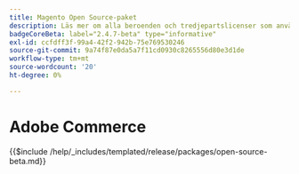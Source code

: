 ```yaml
---
title: Magento Open Source-paket
description: Läs mer om alla beroenden och tredjepartslicenser som används i Magento Open Source.
badgeCoreBeta: label="2.4.7-beta" type="informative"
exl-id: ccfdff3f-99a4-42f2-942b-75e769530246
source-git-commit: 9a74f87e0da5a7f11cd0930c8265556d80e3d1de
workflow-type: tm+mt
source-wordcount: '20'
ht-degree: 0%

---
```


# Adobe Commerce

{{$include /help/_includes/templated/release/packages/open-source-beta.md}}
